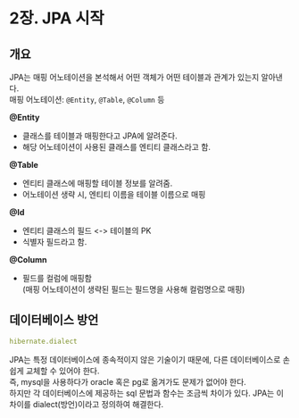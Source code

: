 # 2장. JPA 시작
## 개요
JPA는 매핑 어노테이션을 본석해서 어떤 객체가 어떤 테이블과 관계가 있는지 알아낸다.  
매핑 어노테이션: `@Entity`, `@Table`, `@Column` 등

**@Entity**
- 클래스를 테이블과 매핑한다고 JPA에 알려준다.
- 해당 어노테이션이 사용된 클래스를 엔티티 클래스라고 함.

**@Table**
- 엔티티 클래스에 매핑할 테이블 정보를 알려줌.
- 어노테이션 생략 시, 엔티티 이름을 테이블 이름으로 매핑

**@Id**
- 엔티티 클래스의 필드 <-> 테이블의 PK
- 식별자 필드라고 함.

**@Column**
- 필드를 컬럼에 매핑함  
(매핑 어노테이션이 생략된 필드는 필드명을 사용해 컬럼명으로 매핑)

## 데이터베이스 방언
```yaml
hibernate.dialect
```
JPA는 특정 데이터베이스에 종속적이지 않은 기술이기 때문에, 다른 데이터베이스로 손쉽게 교체할 수 있어야 한다.  
즉, mysql을 사용하다가 oracle 혹은 pg로 옮겨가도 문제가 없어야 한다.  
하지만 각 데이터베이스에 제공하는 sql 문법과 함수는 조금씩 차이가 있다. JPA는 이 차이를 dialect(방언)이라고 정의하여 해결한다.

